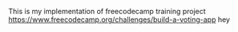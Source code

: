 This is my implementation of freecodecamp training project https://www.freecodecamp.org/challenges/build-a-voting-app
hey

